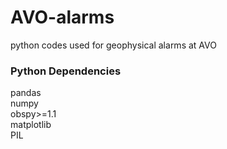 # AVO-alarms
python codes used for geophysical alarms at AVO

### Python Dependencies
pandas<br>
numpy<br>
obspy>=1.1<br>
matplotlib<br>
PIL<br>
